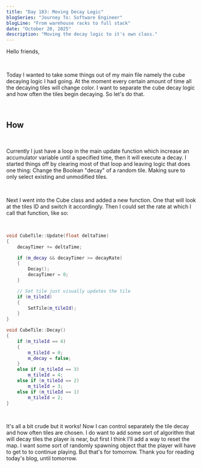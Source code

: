 ```yaml
---
title: "Day 183: Moving Decay Logic"
blogSeries: "Journey To: Software Engineer"
blogLine: "From warehouse racks to full stack"
date: "October 20, 2025"
description: "Moving the decay logic to it's own class."
---
```


Hello friends,

<br>

Today I wanted to take some things out of my main file namely the cube decaying logic I had going. At the moment every certain amount of time all the decaying tiles will change color. I want to separate the cube decay logic and how often the tiles begin decaying. So let's do that.

<br>

## How

<br>

Currently I just have a loop in the main update function which increase an accumulator variable until a specified time, then it will execute a decay. I started things off by clearing most of that loop and leaving logic that does one thing: Change the Boolean "decay" of a random tile. Making sure to only select existing and unmodified tiles.

<br>

Next I went into the Cube class and added a new function. One that will look at the tiles ID and switch it accordingly. Then I could set the rate at which I call that function, like so:

<br>

```cpp
void CubeTile::Update(float deltaTime)
{
    decayTimer += deltaTime;

    if (m_decay && decayTimer >= decayRate)
    {
        Decay();
        decayTimer = 0;
    }

    // Set tile just visually updates the tile
    if (m_tileId)
    {
        SetTile(m_tileId);
    }
}

void CubeTile::Decay()
{
    if (m_tileId == 4)
    {
        m_tileId = 0;
        m_decay = false;
    }
    else if (m_tileId == 3)
        m_tileId = 4;
    else if (m_tileId == 2)
        m_tileId = 3;
    else if (m_tileId == 1)
        m_tileId = 2;
}
```

<br>

It's all a bit crude but it works! Now I can control separately the tile decay and how often tiles are chosen. I do want to add some sort of algorithm that will decay tiles the player is near, but first I think I'll add a way to reset the map. I want some sort of randomly spawning object that the player will have to get to to continue playing. But that's for tomorrow. Thank you for reading today's blog, until tomorrow.